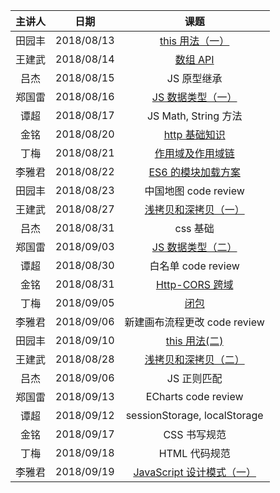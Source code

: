 | 主讲人 |    日期    |                                         课题                                         |
| :----: | :--------: | :----------------------------------------------------------------------------------: |
| 田园丰 | 2018/08/13 |          [this 用法（一）](https://juejin.im/post/5b91eec26fb9a05d07191da6)          |
| 王建武 | 2018/08/14 |                  [数组 API](https://www.jianshu.com/p/440c1ae2049d)                  |
|  吕杰  | 2018/08/15 |                                     JS 原型继承                                      |
| 郑国雷 | 2018/08/16 | [JS 数据类型（一）](https://github.com/MineHuicheng/MineHuicheng.github.io/issues/1) |
|  谭超  | 2018/08/17 |                                 JS Math, String 方法                                 |
|  金铭  | 2018/08/20 |               [http 基础知识](https://www.jianshu.com/p/a8eb6aef97cc)                |
|  丁梅  | 2018/08/21 |    [作用域及作用域链](https://blog.csdn.net/d1105260363/article/details/81979292)    |
| 李雅君 | 2018/08/22 |             [ES6 的模块加载方案](https://www.jianshu.com/p/39c40db654ab)             |
| 田园丰 | 2018/08/23 |                                 中国地图 code review                                 |
| 王建武 | 2018/08/27 |            [浅拷贝和深拷贝（一）](https://www.jianshu.com/p/a68d491f8269)            |
|  吕杰  | 2018/08/31 |                                       css 基础                                       |
| 郑国雷 | 2018/09/03 |             [JS 数据类型（二）](https://www.jianshu.com/p/943a9761c107)              |
|  谭超  | 2018/08/30 |                                  白名单 code review                                  |
|  金铭  | 2018/08/31 |               [Http-CORS 跨域](https://www.jianshu.com/p/bb850d843e86)               |
|  丁梅  | 2018/09/05 |          [闭包](https://blog.csdn.net/d1105260363/article/details/82315554)          |
| 李雅君 | 2018/09/06 |                             新建画布流程更改 code review                             |
| 田园丰 | 2018/09/10 |           [this 用法(二)](https://juejin.im/post/5b91eec26fb9a05d07191da6)           |
| 王建武 | 2018/08/28 |            [浅拷贝和深拷贝（二）](https://www.jianshu.com/p/a68d491f8269)            |
|  吕杰  | 2018/09/06 |                                     JS 正则匹配                                      |
| 郑国雷 | 2018/09/13 |                                 ECharts code review                                  |
|  谭超  | 2018/09/12 |                             sessionStorage, localStorage                             |
|  金铭  | 2018/09/17 |                                     CSS 书写规范                                     |
|  丁梅  | 2018/09/18 |                                    HTML 代码规范                                     |
| 李雅君 | 2018/09/19 |         [JavaScript 设计模式（一）](https://www.jianshu.com/p/b2a434fa84bb)          |
